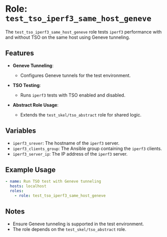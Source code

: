 # Role: `test_tso_iperf3_same_host_geneve`

The `test_tso_iperf3_same_host_geneve` role tests `iperf3` performance with and without TSO on the same host using Geneve tunneling.

## Features

- **Geneve Tunneling**:
  - Configures Geneve tunnels for the test environment.

- **TSO Testing**:
  - Runs `iperf3` tests with TSO enabled and disabled.

- **Abstract Role Usage**:
  - Extends the `test_skel/tso_abstract` role for shared logic.

## Variables

- `iperf3_srever`: The hostname of the `iperf3` server.
- `iperf3_clients_group`: The Ansible group containing the `iperf3` clients.
- `iperf3_server_ip`: The IP address of the `iperf3` server.

## Example Usage

```yaml
- name: Run TSO test with Geneve tunneling
  hosts: localhost
  roles:
    - role: test_tso_iperf3_same_host_geneve
```

## Notes

- Ensure Geneve tunneling is supported in the test environment.
- The role depends on the `test_skel/tso_abstract` role.
